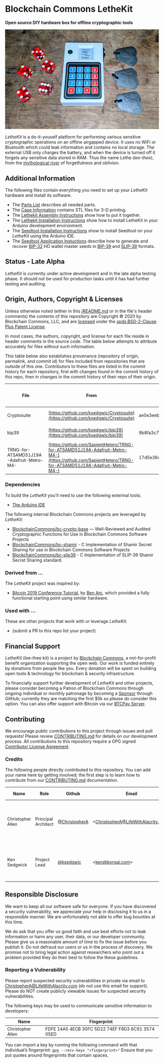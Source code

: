 # Blockchain Commons LetheKit

**Open source DIY hardware box for offline cryptographic tools**

![LetheKit](lethekit.jpg)

*LetheKit* is a do-it-youself platform for performing various sensitive cryptographic operations on an offline airgapped device. It uses no WiFi or Bluetooth which could leak information and contains no local storage. The external USB only charges the battery, and when the device is turned off it forgets any sensitive data stored in RAM. Thus the name Lethe (_lee-thee_), from the [mythological river](https://en.wikipedia.org/wiki/Lethe) of forgetfulness and oblivion.

## Additional Information

The following files contain everything you need to set up your *LetheKit* hardware and install its software.

* The [Parts List](doc/parts-list.md) describes all needed parts.
* The [Case Information](case) contains STL files for 3-D printing.
* The [Lethekit Assembly Instructions](doc/assembly.md) show how to put it together.
* The [Lethekit Installation Instructions](doc/installation.md) show how to install LetheKit in your Arduino development environment.
* The [Seedtool Installation Instructions](seedtool/doc/build.md) show to install Seedtool on your *LetheKit* using the Arduino IDE.
* The [Seedtool Application Instuctions](seedtool/README.md) describe how to generate and recover
[BIP-32](https://github.com/bitcoin/bips/blob/master/bip-0032.mediawiki) HD wallet master seeds in [BIP-39](https://github.com/bitcoin/bips/blob/master/bip-0039.mediawiki) and [SLIP-39](https://github.com/satoshilabs/slips/blob/master/slip-0039.md) formats.

## Status - Late Alpha

*LetheKit* is currently under active development and in the late alpha testing phase. It should not be used for production tasks until it has had further testing and auditing.

## Origin, Authors, Copyright & Licenses

Unless otherwise noted (either in this [/README.md](./README.md) or in the file's header comments) the contents of this repository are Copyright © 2020 by Blockchain Commons, LLC, and are [licensed](./LICENSE) under the [spdx:BSD-2-Clause Plus Patent License](https://spdx.org/licenses/BSD-2-Clause-Patent.html).

In most cases, the authors, copyright, and license for each file reside in header comments in the source code. The table below attempts to attribute accurately for files without such information.

This table below also establishes provenance (repository of origin, permalink, and commit id) for files included from repositories that are outside of this one. Contributors to these files are listed in the commit history for each repository, first with changes found in the commit history of this repo, then in changes in the commit history of their repo of their origin.

| File      | From                                                         | Commit                                                       | Authors & Copyright (c)                                | License                                                     |
| --------- | ------------------------------------------------------------ | ------------------------------------------------------------ | ------------------------------------------------------ | ----------------------------------------------------------- |
| Cryptosuite | [https://github.com/ksedgwic/Cryptosuite](https://github.com/ksedgwic/Cryptosuite) | ae0e3eeb4eb00c53fe235e0c34f77ade11f1982a | 2010 Peter Knight | <none> |
| bip39 | [https://github.com/ksedgwic/bip39](https://github.com/ksedgwic/bip39) | 9b8fa3c7d145c39558c2534f6cf40879477d93a1 | 2018 Chris Howe | [MIT License](https://github.com/ksedgwic/bip39/blob/master/LICENSE) |
| TRNG-for-ATSAMD51J19A-Adafruit-Metro-M4- | [https://github.com/SapientHetero/TRNG-for-ATSAMD51J19A-Adafruit-Metro-M4-](https://github.com/SapientHetero/TRNG-for-ATSAMD51J19A-Adafruit-Metro-M4-) | 17d5e36cd922ce7df8047d9c89633dca9b5ae122 | 2019 Ron Sutton | [MIT License](https://github.com/SapientHetero/TRNG-for-ATSAMD51J19A-Adafruit-Metro-M4-/blob/master/LICENSE.txt) |

### Dependencies

To build the *LetheKit* you'll need to use the following exterinal tools:

- [The Arduino IDE](https://www.arduino.cc/en/main/software)

The following internal Blockchain Commons projects are leveraged by *LetheKit*:

- [BlockchainCommons/bc-crypto-base](https://github.com/blockchaincommons/bc-crypto-base) — Well-Reviewed and Audited Cryptographic Functions for Use in Blockchain Commons Software Projects
- [BlockchainCommons/bc-shamir](https://github.com/BlockchainCommons/bc-shamir) - C Implementation of Shamir Secret Sharing for use in Blockchain Commons Software Projects
- [BlockchainCommons/bc-slip39](https://github.com/BlockchainCommons/bc-slip39) - C Implementation of SLIP-39 Shamir Secret Sharing standard.

### Derived from ...

The *LetheKit* project was inspired by:

- [Bitcoin 2019 Conference Tutorial](https://github.com/arcbtc/bitcoin2019conf), by [Ben Arc](https://github.com/arcbtc), which provided a fully functional starting point using similar hardware.

### Used with ...

These are other projects that work with or leverage *LetheKit*.

- (submit a PR to this repo list your project)

## Financial Support

*LetheKit* (lee-thee kit) is a project by [Blockchain Commons](https://www.blockchaincommons.com/), a not-for-profit benefit organization supporting the open web. Our work is funded entirely by donations from people like you. Every donation will be spent on building open tools & technology for blockchain & security infrastructure.

To financially support further development of *LetheKit* and other projects, please consider becoming a Patron of Blockchain Commons through ongoing individual or monthly patronage by becoming a [Sponsor](https://github.com/sponsors/BlockchainCommons) through GitHub; currently they are matching the first $5k so please do consider this option. You can also offer support with Bitcoin via our [BTCPay Server](https://btcpay.blockchaincommons.com/).

## Contributing

We encourage public contributions to this project through issues and pull requests! Please review [CONTRIBUTING.md](./CONTRIBUTING.md) for details on our development process. All contributions to this repository require a GPG signed [Contributor License Agreement](./CLA.md).

### Credits

The following people directly contributed to this repository. You can add your name here by getting involved; the first step is to learn how to contribute from our [CONTRIBUTING.md](./CONTRIBUTING.md) documentation.

| Name              | Role                | Github                                            | Email                                 | GPG Fingerprint                                    |
| ----------------- | ------------------- | ------------------------------------------------- | ------------------------------------- | -------------------------------------------------- |
| Christopher Allen | Principal Architect | [@ChristopherA](https://github.com/@ChristopherA) | \<ChristopherA@LifeWithAlacrity.com\> | FDFE 14A5 4ECB 30FC 5D22  74EF F8D3 6C91 3574 05ED |
| Ken Sedgwick      | Project Lead        | [@ksedgwic](https://github.com/ksedgwic)          | \<ken@bonsai.com\>                  | 4695 E5B8 F781 BF85 4326 9639 BBFC E515 8602 5550  |

## Responsible Disclosure

We want to keep all our software safe for everyone. If you have discovered a security vulnerability, we appreciate your help in disclosing it to us in a responsible manner. We are unfortunately not able to offer bug bounties at this time.

We do ask that you offer us good faith and use best efforts not to leak information or harm any user, their data, or our developer community. Please give us a reasonable amount of time to fix the issue before you publish it. Do not defraud our users or us in the process of discovery. We promise not to bring legal action against researchers who point out a problem provided they do their best to follow the these guidelines.

### Reporting a Vulnerability

Please report suspected security vulnerabilities in private via email to ChristopherA@LifeWithAlacrity.com (do not use this email for support). Please do NOT create publicly viewable issues for suspected security vulnerabilities.

The following keys may be used to communicate sensitive information to developers:

| Name              | Fingerprint                                        |
| ----------------- | -------------------------------------------------- |
| Christopher Allen | FDFE 14A5 4ECB 30FC 5D22  74EF F8D3 6C91 3574 05ED |

You can import a key by running the following command with that individual’s fingerprint: `gpg --recv-keys "<fingerprint>"` Ensure that you put quotes around fingerprints that contain spaces.
